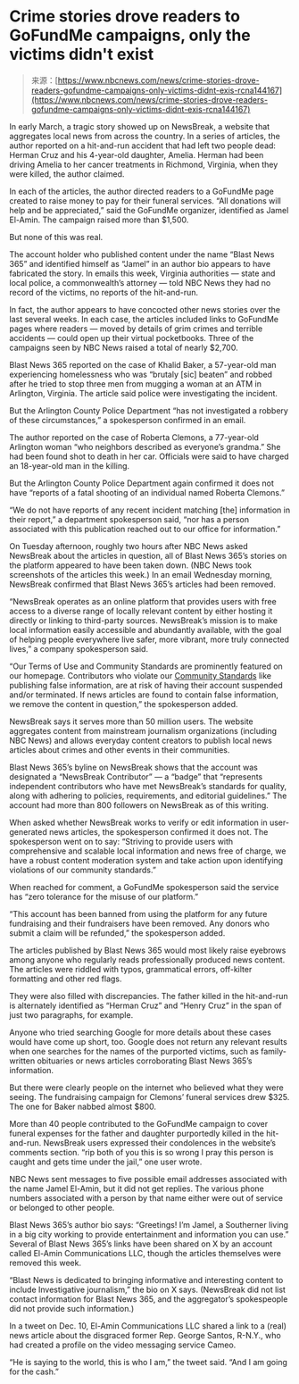 <!--yml
category: 未分类
date: 2024-05-29 12:34:58
-->

# Crime stories drove readers to GoFundMe campaigns, only the victims didn't exist

> 来源：[https://www.nbcnews.com/news/crime-stories-drove-readers-gofundme-campaigns-only-victims-didnt-exis-rcna144167](https://www.nbcnews.com/news/crime-stories-drove-readers-gofundme-campaigns-only-victims-didnt-exis-rcna144167)

In early March, a tragic story showed up on NewsBreak, a website that aggregates local news from across the country. In a series of articles, the author reported on a hit-and-run accident that had left two people dead: Herman Cruz and his 4-year-old daughter, Amelia. Herman had been driving Amelia to her cancer treatments in Richmond, Virginia, when they were killed, the author claimed.

In each of the articles, the author directed readers to a GoFundMe page created to raise money to pay for their funeral services. “All donations will help and be appreciated,” said the GoFundMe organizer, identified as Jamel El-Amin. The campaign raised more than $1,500.

But none of this was real.

The account holder who published content under the name “Blast News 365” and identified himself as “Jamel” in an author bio appears to have fabricated the story. In emails this week, Virginia authorities — state and local police, a commonwealth’s attorney — told NBC News they had no record of the victims, no reports of the hit-and-run.

In fact, the author appears to have concocted other news stories over the last several weeks. In each case, the articles included links to GoFundMe pages where readers — moved by details of grim crimes and terrible accidents — could open up their virtual pocketbooks. Three of the campaigns seen by NBC News raised a total of nearly $2,700.  

Blast News 365 reported on the case of Khalid Baker, a 57-year-old man experiencing homelessness who was “brutaly [sic] beaten” and robbed after he tried to stop three men from mugging a woman at an ATM in Arlington, Virginia. The article said police were investigating the incident.

But the Arlington County Police Department “has not investigated a robbery of these circumstances,” a spokesperson confirmed in an email.

The author reported on the case of Roberta Clemons, a 77-year-old Arlington woman “who neighbors described as everyone’s grandma.” She had been found shot to death in her car. Officials were said to have charged an 18-year-old man in the killing. 

But the Arlington County Police Department again confirmed it does not have “reports of a fatal shooting of an individual named Roberta Clemons.”

“We do not have reports of any recent incident matching [the] information in their report,” a department spokesperson said, “nor has a person associated with this publication reached out to our office for information.”

On Tuesday afternoon, roughly two hours after NBC News asked NewsBreak about the articles in question, all of Blast News 365’s stories on the platform appeared to have been taken down. (NBC News took screenshots of the articles this week.) In an email Wednesday morning, NewsBreak confirmed that Blast News 365’s articles had been removed.

“NewsBreak operates as an online platform that provides users with free access to a diverse range of locally relevant content by either hosting it directly or linking to third-party sources. NewsBreak’s mission is to make local information easily accessible and abundantly available, with the goal of helping people everywhere live safer, more vibrant, more truly connected lives,” a company spokesperson said.

“Our Terms of Use and Community Standards are prominently featured on our homepage. Contributors who violate our [Community Standards](https://urldefense.com/v3/__https://creators.newsbreak.com/legal*content-policy__;Iw!!PIZeeW5wscynRQ!uisgu6PGIYEPPzZb1gaccR8oyCX287CTj8d--WUCRLcry7nndxLYgZ9v2tWyPK8qrQ-KOXn2GNSvmw%24) like publishing false information, are at risk of having their account suspended and/or terminated. If news articles are found to contain false information, we remove the content in question,” the spokesperson added.

NewsBreak says it serves more than 50 million users. The website aggregates content from mainstream journalism organizations (including NBC News) and allows everyday content creators to publish local news articles about crimes and other events in their communities.

Blast News 365’s byline on NewsBreak shows that the account was designated a “NewsBreak Contributor” — a “badge” that “represents independent contributors who have met NewsBreak’s standards for quality, along with adhering to policies, requirements, and editorial guidelines.” The account had more than 800 followers on NewsBreak as of this writing.

When asked whether NewsBreak works to verify or edit information in user-generated news articles, the spokesperson confirmed it does not. The spokesperson went on to say: “Striving to provide users with comprehensive and scalable local information and news free of charge, we have a robust content moderation system and take action upon identifying violations of our community standards.”

When reached for comment, a GoFundMe spokesperson said the service has “zero tolerance for the misuse of our platform.”

“This account has been banned from using the platform for any future fundraising and their fundraisers have been removed. Any donors who submit a claim will be refunded,” the spokesperson added. 

The articles published by Blast News 365 would most likely raise eyebrows among anyone who regularly reads professionally produced news content. The articles were riddled with typos, grammatical errors, off-kilter formatting and other red flags. 

They were also filled with discrepancies. The father killed in the hit-and-run is alternately identified as “Herman Cruz” and “Henry Cruz” in the span of just two paragraphs, for example.

Anyone who tried searching Google for more details about these cases would have come up short, too. Google does not return any relevant results when one searches for the names of the purported victims, such as family-written obituaries or news articles corroborating Blast News 365’s information.

But there were clearly people on the internet who believed what they were seeing. The fundraising campaign for Clemons’ funeral services drew $325\. The one for Baker nabbed almost $800.

More than 40 people contributed to the GoFundMe campaign to cover funeral expenses for the father and daughter purportedly killed in the hit-and-run. NewsBreak users expressed their condolences in the website’s comments section. “rip both of you this is so wrong I pray this person is caught and gets time under the jail,” one user wrote.

NBC News sent messages to five possible email addresses associated with the name Jamel El-Amin, but it did not get replies. The various phone numbers associated with a person by that name either were out of service or belonged to other people.

Blast News 365’s author bio says: “Greetings! I’m Jamel, a Southerner living in a big city working to provide entertainment and information you can use.” Several of Blast News 365’s links have been shared on X by an account called El-Amin Communications LLC, though the articles themselves were removed this week.

“Blast News is dedicated to bringing informative and interesting content to include Investigative journalism,” the bio on X says. (NewsBreak did not list contact information for Blast News 365, and the aggregator’s spokespeople did not provide such information.)

In a tweet on Dec. 10, El-Amin Communications LLC shared a link to a (real) news article about the disgraced former Rep. George Santos, R-N.Y., who had created a profile on the video messaging service Cameo.

“He is saying to the world, this is who I am,” the tweet said. “And I am going for the cash.”